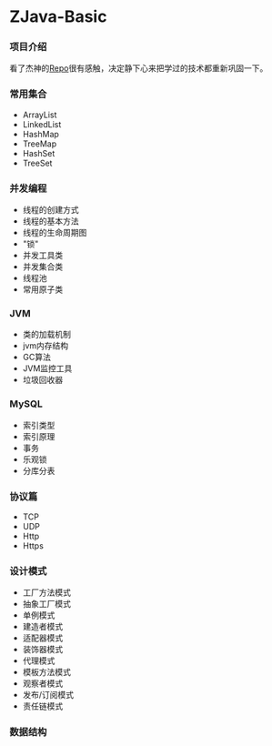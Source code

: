 # ZJava-Basic
### 项目介绍
看了杰神的[Repo](https://github.com/crossoverJie/JCSprout)很有感触，决定静下心来把学过的技术都重新巩固一下。
### 常用集合
* ArrayList
* LinkedList
* HashMap 
* TreeMap
* HashSet
* TreeSet
### 并发编程
* 线程的创建方式
* 线程的基本方法
* 线程的生命周期图
* "锁"
* 并发工具类
* 并发集合类
* 线程池
* 常用原子类
### JVM
* 类的加载机制
* jvm内存结构
* GC算法
* JVM监控工具
* 垃圾回收器
### MySQL
* 索引类型
* 索引原理
* 事务
* 乐观锁
* 分库分表
### 协议篇
* TCP
* UDP
* Http
* Https
### 设计模式
* 工厂方法模式
* 抽象工厂模式
* 单例模式
* 建造者模式
* 适配器模式
* 装饰器模式
* 代理模式
* 模板方法模式
* 观察者模式
* 发布/订阅模式
* 责任链模式
### 数据结构
